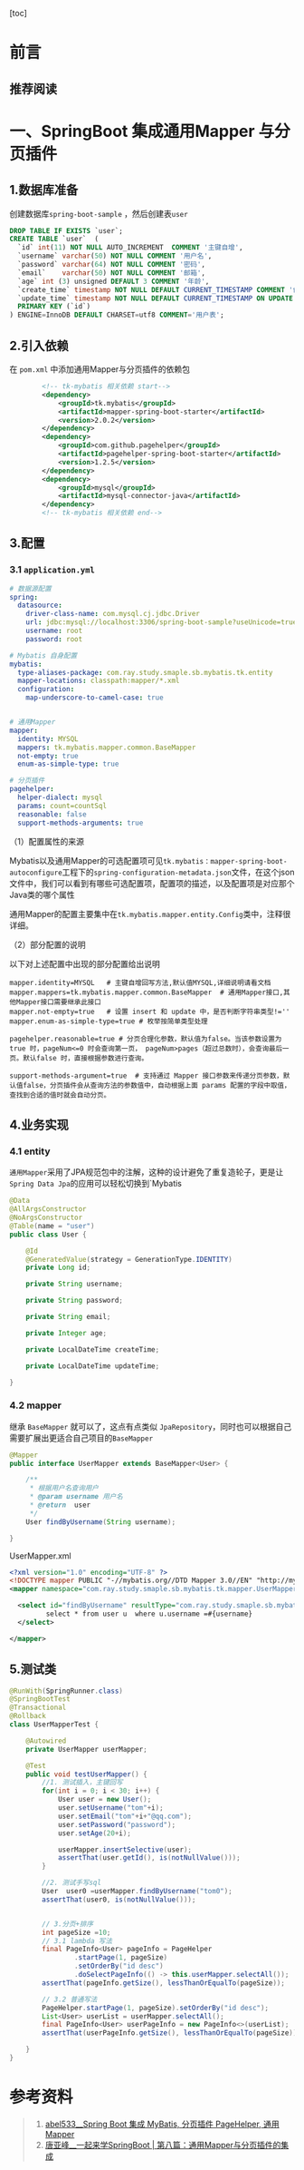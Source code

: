 [toc]









# 前言

## 推荐阅读





# 一、SpringBoot 集成通用Mapper 与分页插件

## 1.数据库准备

创建数据库`spring-boot-sample` ，然后创建表`user`

```sql
DROP TABLE IF EXISTS `user`;
CREATE TABLE `user`  (
  `id` int(11) NOT NULL AUTO_INCREMENT  COMMENT '主键自增',
  `username` varchar(50) NOT NULL COMMENT '用户名',
  `password` varchar(64) NOT NULL COMMENT '密码',
  `email`    varchar(50) NOT NULL COMMENT '邮箱',
  `age` int (3) unsigned DEFAULT 3 COMMENT '年龄',
  `create_time` timestamp NOT NULL DEFAULT CURRENT_TIMESTAMP COMMENT '创建时间',
  `update_time` timestamp NOT NULL DEFAULT CURRENT_TIMESTAMP ON UPDATE CURRENT_TIMESTAMP COMMENT '更新时间',
  PRIMARY KEY (`id`)
) ENGINE=InnoDB DEFAULT CHARSET=utf8 COMMENT='用户表';
```



## 2.引入依赖

在 `pom.xml` 中添加通用Mapper与分页插件的依赖包

```xml
        <!-- tk-mybatis 相关依赖 start-->
        <dependency>
            <groupId>tk.mybatis</groupId>
            <artifactId>mapper-spring-boot-starter</artifactId>
            <version>2.0.2</version>
        </dependency>
        <dependency>
            <groupId>com.github.pagehelper</groupId>
            <artifactId>pagehelper-spring-boot-starter</artifactId>
            <version>1.2.5</version>
        </dependency>
        <dependency>
            <groupId>mysql</groupId>
            <artifactId>mysql-connector-java</artifactId>
        </dependency>
        <!-- tk-mybatis 相关依赖 end-->
```



## 3.配置

### 3.1 `application.yml`

```yml
# 数据源配置
spring:
  datasource:
    driver-class-name: com.mysql.cj.jdbc.Driver
    url: jdbc:mysql://localhost:3306/spring-boot-sample?useUnicode=true&characterEncoding=utf8&serverTimezone=GMT%2B8
    username: root
    password: root

# Mybatis 自身配置
mybatis:
  type-aliases-package: com.ray.study.smaple.sb.mybatis.tk.entity
  mapper-locations: classpath:mapper/*.xml
  configuration:
    map-underscore-to-camel-case: true


# 通用Mapper
mapper:
  identity: MYSQL
  mappers: tk.mybatis.mapper.common.BaseMapper
  not-empty: true
  enum-as-simple-type: true

# 分页插件
pagehelper:
  helper-dialect: mysql
  params: count=countSql
  reasonable: false
  support-methods-arguments: true
```





（1）配置属性的来源

Mybatis以及通用Mapper的可选配置项可见`tk.mybatis：mapper-spring-boot-autoconfigure`工程下的`spring-configuration-metadata.json`文件，在这个json文件中，我们可以看到有哪些可选配置项，配置项的描述，以及配置项是对应那个Java类的哪个属性

通用Mapper的配置主要集中在`tk.mybatis.mapper.entity.Config`类中，注释很详细。



（2）部分配置的说明

以下对上述配置中出现的部分配置给出说明

```properties
mapper.identity=MYSQL   # 主键自增回写方法,默认值MYSQL,详细说明请看文档
mapper.mappers=tk.mybatis.mapper.common.BaseMapper  # 通用Mapper接口,其他Mapper接口需要继承此接口
mapper.not-empty=true   # 设置 insert 和 update 中，是否判断字符串类型!=''
mapper.enum-as-simple-type=true # 枚举按简单类型处理

pagehelper.reasonable=true # 分页合理化参数，默认值为false。当该参数设置为 true 时，pageNum<=0 时会查询第一页， pageNum>pages（超过总数时），会查询最后一页。默认false 时，直接根据参数进行查询。

support-methods-argument=true  # 支持通过 Mapper 接口参数来传递分页参数，默认值false，分页插件会从查询方法的参数值中，自动根据上面 params 配置的字段中取值，查找到合适的值时就会自动分页。

```



## 4.业务实现

### 4.1 entity

`通用Mapper`采用了JPA规范包中的注解，这种的设计避免了重复造轮子，更是让`Spring Data Jpa`的应用可以轻松切换到`Mybatis



```java
@Data
@AllArgsConstructor
@NoArgsConstructor
@Table(name = "user")
public class User {

	@Id
	@GeneratedValue(strategy = GenerationType.IDENTITY)
	private Long id;

	private String username;

	private String password;

	private String email;

	private Integer age;

	private LocalDateTime createTime;

	private LocalDateTime updateTime;

}

```



### 4.2 mapper

继承 `BaseMapper` 就可以了，这点有点类似 `JpaRepository`，同时也可以根据自己需要扩展出更适合自己项目的`BaseMapper`

```java
@Mapper
public interface UserMapper extends BaseMapper<User> {

    /**
     * 根据用户名查询用户
     * @param username 用户名
     * @return  user
     */
    User findByUsername(String username);

}
```



UserMapper.xml

```xml
<?xml version="1.0" encoding="UTF-8" ?>
<!DOCTYPE mapper PUBLIC "-//mybatis.org//DTD Mapper 3.0//EN" "http://mybatis.org/dtd/mybatis-3-mapper.dtd" >
<mapper namespace="com.ray.study.smaple.sb.mybatis.tk.mapper.UserMapper">

  <select id="findByUsername" resultType="com.ray.study.smaple.sb.mybatis.tk.entity.User">
         select * from user u  where u.username =#{username}
  </select>

</mapper>
```





## 5.测试类

```java
@RunWith(SpringRunner.class)
@SpringBootTest
@Transactional
@Rollback
class UserMapperTest {

    @Autowired
    private UserMapper userMapper;

    @Test
    public void testUserMapper() {
        //1. 测试插入，主键回写
        for(int i = 0; i < 30; i++) {
            User user = new User();
            user.setUsername("tom"+i);
            user.setEmail("tom"+i+"@qq.com");
            user.setPassword("password");
            user.setAge(20+i);

            userMapper.insertSelective(user);
            assertThat(user.getId(), is(notNullValue()));
        }

        //2. 测试手写sql
        User  user0 =userMapper.findByUsername("tom0");
        assertThat(user0, is(notNullValue()));


        // 3.分页+排序
        int pageSize =10;
        // 3.1 lambda 写法
        final PageInfo<User> pageInfo = PageHelper
                .startPage(1, pageSize)
                .setOrderBy("id desc")
                .doSelectPageInfo(() -> this.userMapper.selectAll());
        assertThat(pageInfo.getSize(), lessThanOrEqualTo(pageSize));

        // 3.2 普通写法
        PageHelper.startPage(1, pageSize).setOrderBy("id desc");
        List<User> userList = userMapper.selectAll();
        final PageInfo<User> userPageInfo = new PageInfo<>(userList);
        assertThat(userPageInfo.getSize(), lessThanOrEqualTo(pageSize));

    }
}
```











# 参考资料

> 1. [abel533__Spring Boot 集成 MyBatis, 分页插件 PageHelper, 通用 Mapper](https://github.com/abel533/MyBatis-Spring-Boot)
> 2. [唐亚峰__一起来学SpringBoot | 第八篇：通用Mapper与分页插件的集成](https://blog.battcn.com/2018/05/10/springboot/v2-orm-mybatis-plugin/)

